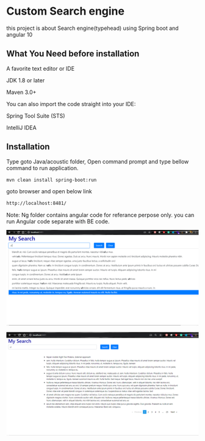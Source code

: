 # Custom Search engine

this project is about Search engine(typehead) using Spring boot and angular 10

## What You Need before installation

A favorite text editor or IDE

JDK 1.8 or later

Maven 3.0+

You can also import the code straight into your IDE:

Spring Tool Suite (STS)

IntelliJ IDEA

## Installation

Type goto Java/acoustic folder, Open command prompt and type bellow command to run application.

```bash
mvn clean install spring-boot:run
```

goto browser and open below link

```bash
http://localhost:8481/
```

Note: Ng folder contains angular code for referance perpose only. you can run Angular code separate with BE code.

![alt text](https://github.com//amar1021/typeHead/blob/main/Screen_1.PNG?raw=true)

![alt text](https://github.com//amar1021/typeHead/blob/main/Screen_2.PNG?raw=true)